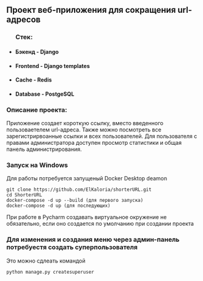 <h2> Проект веб-приложения для сокращения url-адресов </h2>
  <ul>
    <h3>Стек:</h3>
    <li>
      <h4>Бэкенд - Django</h4>
    </li>
    <li>
      <h4> Frontend - Django templates</h4>
    </li>
    <li>
      <h4> Cache - Redis</h4>
    </li>
    <li>
      <h4>Database - PostgeSQL</h4>
    </li>
  </ul>
  <h3>Описание проекта:</h3>
  <p>
    Приложение создает короткую ссылку, вместо введенного пользоваетелем url-адреса.
    Также можно посмотреть все зарегистрирвоанные ссылки и всех пользователей.
    Для пользователя с правами администратора доступен просмотр статистики и общая панель администрирования.
  </p>
<h3>Запуск на Windows</h3>
<p>Для работы потребуется запущеный Docker Desktop deamon</p>
<code>git clone https://github.com/ElKaloria/shorterURL.git
cd ShorterURL
docker-compose -d up --build (для первого запуска)
docker-compose -d up (для последующих)
</code>
<p> При работе в Pycharm создавать виртуальное окружение не обязательно, если оно создается по умолчанию при создании проекта</p>
<h3>Для изменения и создания меню через админ-панель потребуестя создать суперпользователя</h3>
<p>Это можно сдлеать командой</p>
<code>python manage.py createsuperuser</code>
